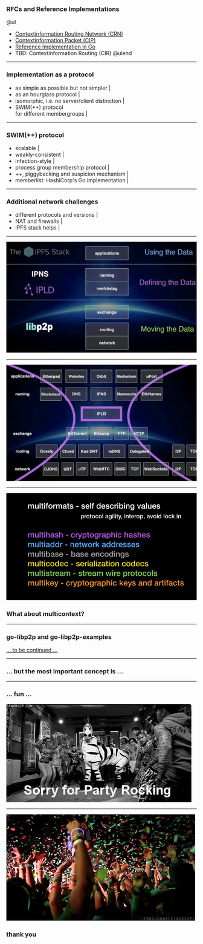 
### RFCs and Reference Implementations
@ul
- [Contextinformation Routing Network (CRN)](https://github.com/stefanhans/golang-contexting/blob/master/RFC/CRN_Concepts.txt)
- [Contextinformation Packet (CIP)](https://github.com/stefanhans/golang-contexting/blob/master/RFC/CIP_Specification.txt)
- [Reference Implementation in Go](https://godoc.org/github.com/stefanhans/golang-contexting/ctx)
- TBD: Contextinformation Routing (CIR)
@ulend

---

### Implementation as a protocol

- as simple as possible but not simpler |
- as an hourglass protocol |
- isomorphic, i.e. no server/client distinction |
- SWIM(++) protocol <br> for different membergroups |

---

### SWIM(++) protocol

- scalable |
- weakly-consistent |
- infection-style |
- process group membership protocol |
- ++, piggybacking and suspicion mechanism |
- memberlist: HashiCorp's Go implementation |

---

### Additional network challenges

- different protocols and versions |
- NAT and firewalls |
- IPFS stack helps | 

---

![IPFS Stack](assets/image/ipfs-stack.jpg)

---

![IPFS Waist](assets/image/ipfs-thin-waist.jpg)

---

![IPFS Multiformats](assets/image/ipfs-multiformats.jpg)

### What about multicontext?

---

### go-libp2p and go-libp2p-examples

[... to be continued ...](https://go-talks.appspot.com/github.com/stefanhans/go-present/slides/libp2p/101-libp2p.slide#1)

---

### ... but the most important concept is ...

---

### ... fun ...

![party](assets/image/giphy-2.gif)

---

![party](assets/image/giphy-3.gif)

### thank you
